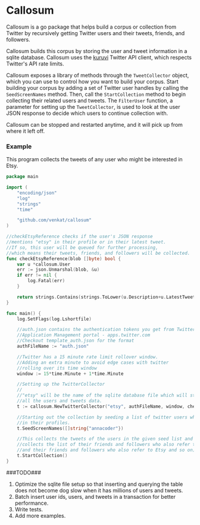 Callosum
============

Callosum is a go package that helps build a corpus or collection from Twitter by recursively getting Twitter users and their tweets, friends, and followers. 

Callosum builds this corpus by storing the user and tweet information in a sqlite database. Callosum uses the [kuruvi](https://github.com/venkat/kuruvi) Twitter API client, which respects Twitter's API rate limits.

Callosum exposes a library of methods through the `TweetCollector` object, which you can use to control how you want to build your corpus. Start building your corpus by adding a set of Twitter user handles by calling the `SeedScreenNames` method. Then, call the `StartCollection` method to begin collecting their related users and tweets. The `FilterUser` function, a parameter for setting up the `TweetCollector`, is used to look at the user JSON response to decide which users to continue collection with.

Callosum can be stopped and restarted anytime, and it will pick up from where it left off.

### Example ###

This program collects the tweets of any user who might be interested in Etsy.

```go
package main

import (
    "encoding/json"
    "log"
    "strings"
    "time"

    "github.com/venkat/callosum"
)

//checkEtsyReference checks if the user's JSON response
//mentions "etsy" in their profile or in their latest tweet.
//If so, this user will be queued for further processing,
//which means their tweets, friends, and followers will be collected.
func checkEtsyReference(blob []byte) bool {
    var u *callosum.User
    err := json.Unmarshal(blob, &u)
    if err != nil {
        log.Fatal(err)
    }

    return strings.Contains(strings.ToLower(u.Description+u.LatestTweet.Text), "etsy")
}

func main() {
    log.SetFlags(log.Lshortfile)

    //auth.json contains the authentication tokens you get from Twitter's
    //Application Management portal - apps.twitter.com
    //Checkout template_auth.json for the format
    authFileName := "auth.json"

    //Twitter has a 15 minute rate limit rollover window.
    //Adding an extra minute to avoid edge cases with twitter
    //rolling over its time window
    window := 15*time.Minute + 1*time.Minute

    //Setting up the TwitterCollector
    //
    //"etsy" will be the name of the sqlite database file which will store
    //all the users and tweets data.
    t := callosum.NewTwitterCollector("etsy", authFileName, window, checkEtsyReference)

    //Starting out the collection by seeding a list of twitter users who refer to Etsy
    //in their profiles.
    t.SeedScreenNames([]string{"annacoder"})

    //This collects the tweets of the users in the given seed list and
    //collects the list of their friends and followers who also refer to Etsy (
    //and their friends and followers who also refer to Etsy and so on).
    t.StartCollection()
}
```

###TODO###
1. Optimize the sqlite file setup so that inserting and querying the table does not become dog slow when it has millions of users and tweets.
2. Batch insert user ids, users, and tweets in a transaction for better performance.
3. Write tests.
4. Add more examples.